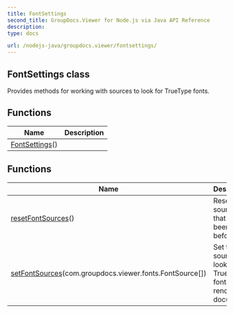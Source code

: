 ```yaml
---
title: FontSettings
second_title: GroupDocs.Viewer for Node.js via Java API Reference
description: 
type: docs

url: /nodejs-java/groupdocs.viewer/fontsettings/
---
```


## FontSettings class

 Provides methods for working with sources to look for TrueType fonts.
 

## Functions

| Name | Description |
| --- | --- |
| [FontSettings](fontsettings)() |  |

## Functions

| Name | Description |
| --- | --- |
| [resetFontSources](resetfontsources)() | Resets font sources that have been set before. |
| [setFontSources](setfontsources)(com.groupdocs.viewer.fonts.FontSource[]) | Set the sources to look for TrueType fonts when rendering documents. |
